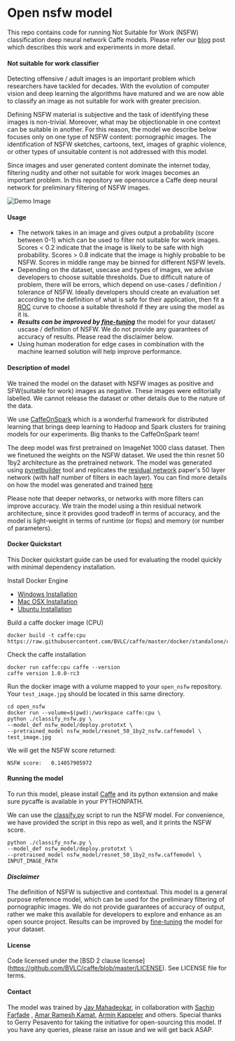 # Open nsfw model
This repo contains code for running Not Suitable for Work (NSFW) classification deep neural network Caffe models. Please refer our [blog](https://yahooeng.tumblr.com/post/151148689421/open-sourcing-a-deep-learning-solution-for) post which describes this work and experiments in more detail.

#### Not suitable for work classifier
Detecting offensive / adult images is an important problem which researchers have tackled for decades. With the evolution of computer vision and deep learning the algorithms have matured and we are now able to classify an image as not suitable for work with greater precision.

Defining NSFW material is subjective and the task of identifying these images is non-trivial. Moreover, what may be objectionable in one context can be suitable in another. For this reason, the model we describe below focuses only on one type of NSFW content: pornographic images. The identification of NSFW sketches, cartoons, text, images of graphic violence, or other types of unsuitable content is not addressed with this model.

Since images and user generated content dominate the internet today, filtering nudity and other not suitable for work images becomes an important problem. In this repository we opensource a Caffe deep neural network for preliminary filtering of NSFW images. 

![Demo Image](https://66.media.tumblr.com/a24135a56ecf20d7efb81dda0f4ccbac/tumblr_inline_oebl0iNWRM1rilvr1_500.png "")


#### Usage

* The network takes in an image and gives output a probability (score between 0-1) which can be used to filter not suitable for work images. Scores < 0.2 indicate that the image is likely to be safe with high probability. Scores > 0.8 indicate that the image is highly probable to be NSFW. Scores in middle range may be binned for different NSFW levels. 
* Depending on the dataset, usecase and types of images, we advise developers to choose suitable thresholds. Due to difficult nature of problem, there will be errors, which depend on use-cases / definition / tolerance of NSFW.  Ideally developers should create an evaluation set according to the definition of what is safe for their application, then fit a [ROC](https://en.wikipedia.org/wiki/Receiver_operating_characteristic) curve to choose a suitable threshold if they are using the model as it is. 
* ***Results can be improved by [fine-tuning](http://caffe.berkeleyvision.org/gathered/examples/finetune_flickr_style.html)*** the model for your dataset/ uscase / definition of NSFW. We do not provide any guarantees of accuracy of results. Please read the disclaimer below.
* Using human moderation for edge cases in combination with the machine learned solution will help improve performance.

#### Description of model
We trained the model on the dataset with NSFW images as positive and SFW(suitable for work) images as negative. These images were editorially labelled. We cannot release the dataset or other details due to the nature of the data. 

We use [CaffeOnSpark](https://github.com/yahoo/CaffeOnSpark) which is a wonderful framework for distributed learning that brings deep learning to Hadoop and Spark clusters for training models for our experiments. Big thanks to the CaffeOnSpark team!

The deep model was first pretrained on ImageNet 1000 class dataset. Then we finetuned the weights on the NSFW dataset.
We used the thin resnet 50 1by2 architecture as the pretrained network. The model was generated using [pynetbuilder](https://github.com/jay-mahadeokar/pynetbuilder) tool and replicates the [residual network](https://arxiv.org/pdf/1512.03385v1.pdf) paper's 50 layer network (with half number of filters in each layer).  You can find more details on how the model was generated and trained [here](https://github.com/jay-mahadeokar/pynetbuilder/tree/master/models/imagenet)

Please note that deeper networks, or networks with more filters can improve accuracy. We train the model using a thin residual network architecture, since it provides good tradeoff in terms of accuracy, and the model is light-weight in terms of runtime (or flops) and memory (or number of parameters).

#### Docker Quickstart
This Docker quickstart guide can be used for evaluating the model quickly with minimal dependency installation.

Install Docker Engine
- [Windows Installation](https://docs.docker.com/v1.8/installation/windows/)
- [Mac OSX Installation](https://docs.docker.com/v1.8/installation/mac/)
- [Ubuntu Installation](https://docs.docker.com/v1.8/installation/ubuntulinux/)

Build a caffe docker image (CPU) 
```
docker build -t caffe:cpu https://raw.githubusercontent.com/BVLC/caffe/master/docker/standalone/cpu/Dockerfile
```

Check the caffe installation
```
docker run caffe:cpu caffe --version
caffe version 1.0.0-rc3
```

Run the docker image with a volume mapped to your `open_nsfw` repository. Your `test_image.jpg` should be located in this same directory.
```
cd open_nsfw
docker run --volume=$(pwd):/workspace caffe:cpu \
python ./classify_nsfw.py \
--model_def nsfw_model/deploy.prototxt \
--pretrained_model nsfw_model/resnet_50_1by2_nsfw.caffemodel \
test_image.jpg
```

We will get the NSFW score returned:
```
NSFW score:   0.14057905972
``` 
#### Running the model
To run this model, please install [Caffe](https://github.com/BVLC/caffe) and its python extension and make sure pycaffe is available in your PYTHONPATH.

We can use the [classify.py](https://github.com/BVLC/caffe/blob/master/python/classify.py) script to run the NSFW model. For convenience, we have provided the script in this repo as well, and it prints the NSFW score. 

 ```
 python ./classify_nsfw.py \
 --model_def nsfw_model/deploy.prototxt \
 --pretrained_model nsfw_model/resnet_50_1by2_nsfw.caffemodel \
 INPUT_IMAGE_PATH 
 ```
 
#### ***Disclaimer***
The definition of NSFW is subjective and contextual. This model is a general purpose reference model, which can be used for the preliminary filtering of pornographic images. We do not provide guarantees of accuracy of output, rather we make this available for developers to explore and enhance as an open source project. Results can be improved by [fine-tuning](http://caffe.berkeleyvision.org/gathered/examples/finetune_flickr_style.html) the model for your dataset.

#### License
Code licensed under the [BSD 2 clause license] (https://github.com/BVLC/caffe/blob/master/LICENSE). See LICENSE file for terms.

#### Contact
The model was trained by [Jay Mahadeokar](https://github.com/jay-mahadeokar/),  in collaboration with [Sachin Farfade](https://github.com/sachinfarfade/) , [Amar Ramesh Kamat](https://github.com/amar-kamat), [Armin Kappeler](https://github.com/akappeler) and others. Special thanks to Gerry Pesavento for taking the initiative for open-sourcing this model. If you have any queries, please raise an issue and we will get back ASAP.

